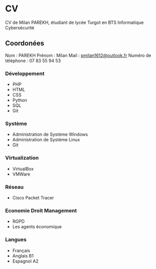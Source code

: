 # CV
CV de Milan PAREKH, étudiant de lycée Turgot en BTS Informatique Cybersécurité

## Coordonées
Nom : PAREKH
Prénom : Milan
Mail : pmilan1612@outlook.fr
Numéro de téléphone : 07 83 55 94 53

### Développement
- PHP
- HTML
- CSS
- Python
- SQL
- Git

### Système
- Administration de Système Windows
- Administration de Système Linux
- Git

### Virtualization
- VirtualBox
- VMWare

### Réseau
- Cisco Packet Tracer

### Economie Droit Management
- RGPD
- Les agents économique

### Langues
- Français
- Anglais B1
- Espagnol A2
